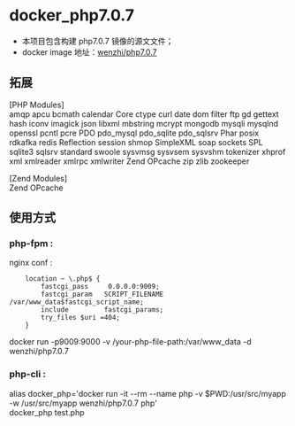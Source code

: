 # docker_php7.0.7

- 本项目包含构建 php7.0.7 镜像的源文文件； 
- docker image 地址：[wenzhi/php7.0.7](https://cloud.docker.com/repository/docker/wenzhi/php7.0.7)

## 拓展
[PHP Modules]     
amqp
apcu
bcmath
calendar
Core
ctype
curl
date
dom
filter
ftp
gd
gettext
hash
iconv
imagick
json
libxml
mbstring
mcrypt
mongodb
mysqli
mysqlnd
openssl
pcntl
pcre
PDO
pdo_mysql
pdo_sqlite
pdo_sqlsrv
Phar
posix
rdkafka
redis
Reflection
session
shmop
SimpleXML
soap
sockets
SPL
sqlite3
sqlsrv
standard
swoole
sysvmsg
sysvsem
sysvshm
tokenizer
xhprof
xml
xmlreader
xmlrpc
xmlwriter
Zend OPcache
zip
zlib
zookeeper

[Zend Modules]     
Zend OPcache

## 使用方式
### php-fpm :  
nginx conf :    
```
    location ~ \.php$ {
        fastcgi_pass     0.0.0.0:9009;
        fastcgi_param   SCRIPT_FILENAME /var/www_data$fastcgi_script_name;
        include         fastcgi_params;
        try_files $uri =404;
    }
```  
docker run -p9009:9000 -v /your-php-file-path:/var/www_data -d wenzhi/php7.0.7
### php-cli :
alias docker_php='docker run -it --rm --name php -v $PWD:/usr/src/myapp -w /usr/src/myapp wenzhi/php7.0.7 php'      
docker_php test.php
